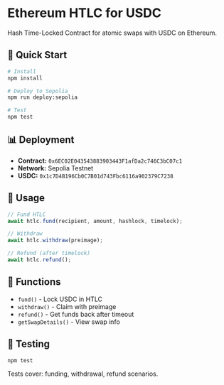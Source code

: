 # Ethereum HTLC for USDC

Hash Time-Locked Contract for atomic swaps with USDC on Ethereum.

## 🚀 Quick Start

```bash
# Install
npm install

# Deploy to Sepolia
npm run deploy:sepolia

# Test
npm test
```

## 📊 Deployment

- **Contract:** `0x6EC02E043543883903443F1afDa2c746C3bC07c1`
- **Network:** Sepolia Testnet
- **USDC:** `0x1c7D4B196Cb0C7B01d743Fbc6116a902379C7238`

## 📖 Usage

```javascript
// Fund HTLC
await htlc.fund(recipient, amount, hashlock, timelock);

// Withdraw
await htlc.withdraw(preimage);

// Refund (after timelock)
await htlc.refund();
```

## 🔧 Functions

- `fund()` - Lock USDC in HTLC
- `withdraw()` - Claim with preimage
- `refund()` - Get funds back after timeout
- `getSwapDetails()` - View swap info

## 🧪 Testing

```bash
npm test
```

Tests cover: funding, withdrawal, refund scenarios. 
